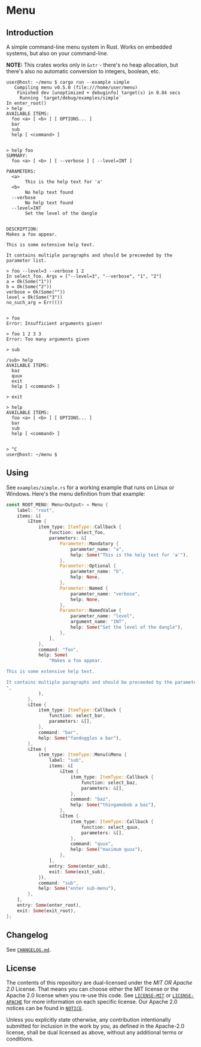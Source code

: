 # Menu

## Introduction

A simple command-line menu system in Rust. Works on embedded systems, but also
on your command-line.

**NOTE:** This crates works only in `&str` - there's no heap allocation, but
there's also no automatic conversion to integers, boolean, etc.

```console
user@host: ~/menu $ cargo run --example simple
   Compiling menu v0.5.0 (file:///home/user/menu)
    Finished dev [unoptimized + debuginfo] target(s) in 0.84 secs
     Running `target/debug/examples/simple`
In enter_root()
> help
AVAILABLE ITEMS:
  foo <a> [ <b> ] [ OPTIONS... ]
  bar
  sub
  help [ <command> ]


> help foo
SUMMARY:
  foo <a> [ <b> ] [ --verbose ] [ --level=INT ]

PARAMETERS:
  <a>
       This is the help text for 'a'
  <b>
       No help text found
  --verbose
       No help text found
  --level=INT
       Set the level of the dangle


DESCRIPTION:
Makes a foo appear.

This is some extensive help text.

It contains multiple paragraphs and should be preceeded by the parameter list.

> foo --level=3 --verbose 1 2
In select_foo. Args = ["--level=3", "--verbose", "1", "2"]
a = Ok(Some("1"))
b = Ok(Some("2"))
verbose = Ok(Some(""))
level = Ok(Some("3"))
no_such_arg = Err(())


> foo
Error: Insufficient arguments given!

> foo 1 2 3 3
Error: Too many arguments given

> sub

/sub> help
AVAILABLE ITEMS:
  baz
  quux
  exit
  help [ <command> ]

> exit

> help
AVAILABLE ITEMS:
  foo <a> [ <b> ] [ OPTIONS... ]
  bar
  sub
  help [ <command> ]


> ^C
user@host: ~/menu $
```

## Using

See `examples/simple.rs` for a working example that runs on Linux or Windows. Here's the menu definition from that example:

```rust
const ROOT_MENU: Menu<Output> = Menu {
    label: "root",
    items: &[
        &Item {
            item_type: ItemType::Callback {
                function: select_foo,
                parameters: &[
                    Parameter::Mandatory {
                        parameter_name: "a",
                        help: Some("This is the help text for 'a'"),
                    },
                    Parameter::Optional {
                        parameter_name: "b",
                        help: None,
                    },
                    Parameter::Named {
                        parameter_name: "verbose",
                        help: None,
                    },
                    Parameter::NamedValue {
                        parameter_name: "level",
                        argument_name: "INT",
                        help: Some("Set the level of the dangle"),
                    },
                ],
            },
            command: "foo",
            help: Some(
                "Makes a foo appear.

This is some extensive help text.

It contains multiple paragraphs and should be preceeded by the parameter list.
",
            ),
        },
        &Item {
            item_type: ItemType::Callback {
                function: select_bar,
                parameters: &[],
            },
            command: "bar",
            help: Some("fandoggles a bar"),
        },
        &Item {
            item_type: ItemType::Menu(&Menu {
                label: "sub",
                items: &[
                    &Item {
                        item_type: ItemType::Callback {
                            function: select_baz,
                            parameters: &[],
                        },
                        command: "baz",
                        help: Some("thingamobob a baz"),
                    },
                    &Item {
                        item_type: ItemType::Callback {
                            function: select_quux,
                            parameters: &[],
                        },
                        command: "quux",
                        help: Some("maximum quux"),
                    },
                ],
                entry: Some(enter_sub),
                exit: Some(exit_sub),
            }),
            command: "sub",
            help: Some("enter sub-menu"),
        },
    ],
    entry: Some(enter_root),
    exit: Some(exit_root),
};

```

## Changelog

See [`CHANGELOG.md`](./CHANGELOG.md).

## License

The contents of this repository are dual-licensed under the _MIT OR Apache 2.0_
License. That means you can choose either the MIT license or the Apache 2.0
license when you re-use this code. See [`LICENSE-MIT`](./LICENSE-MIT) or
[`LICENSE-APACHE`](./LICENSE-APACHE) for more information on each specific
license. Our Apache 2.0 notices can be found in [`NOTICE`](./NOTICE).

Unless you explicitly state otherwise, any contribution intentionally submitted
for inclusion in the work by you, as defined in the Apache-2.0 license, shall be
dual licensed as above, without any additional terms or conditions.
